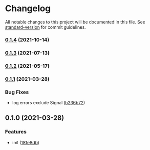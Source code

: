 # Changelog

All notable changes to this project will be documented in this file. See [standard-version](https://github.com/conventional-changelog/standard-version) for commit guidelines.

### [0.1.4](https://github.com/BlackGlory/you-died/compare/v0.1.3...v0.1.4) (2021-10-14)

### [0.1.3](https://github.com/BlackGlory/you-died/compare/v0.1.2...v0.1.3) (2021-07-13)

### [0.1.2](https://github.com/BlackGlory/you-died/compare/v0.1.1...v0.1.2) (2021-05-17)

### [0.1.1](https://github.com/BlackGlory/you-died/compare/v0.1.0...v0.1.1) (2021-03-28)


### Bug Fixes

* log errors exclude Signal ([b236b72](https://github.com/BlackGlory/you-died/commit/b236b72af249daa5faa824e395038226e977ee6d))

## 0.1.0 (2021-03-28)


### Features

* init ([181e8db](https://github.com/BlackGlory/you-died/commit/181e8db28ee4027d2edbd6ce5e60d9a99a378d34))
